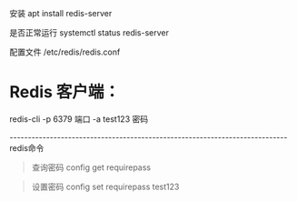 安装
apt install redis-server

是否正常运行
systemctl status redis-server

配置文件
/etc/redis/redis.conf

# Redis 客户端：
redis-cli
    -p 6379       端口
    -a test123    密码

----------------------------------------------------------------------------redis命令
> 查询密码
config get requirepass

> 设置密码
config set requirepass test123

